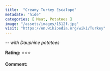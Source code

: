 ```yaml
---
title:  "Creamy Turkey Escalope"
metadate: "hide"
categories: [ Meat, Potatoes ]
image: "/assets/images/1512f.jpg"
visit: "https://en.wikipedia.org/wiki/Turkey"
---
```


_-- with Dauphine potatoes_

**Rating:** ⭐️⭐️⭐️  
  
**Comment:**
